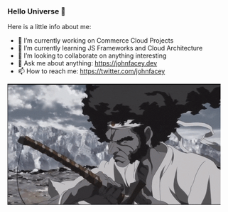 ### Hello Universe 👋

<!--
**johnfacey/johnfacey** is a ✨ _special_ ✨ repository because its `README.md` (this file) appears on your GitHub profile.
-->
Here is a little info about me:

- 🔭 I’m currently working on Commerce Cloud Projects
- 🌱 I’m currently learning JS Frameworks and Cloud Architecture
- 👯 I’m looking to collaborate on anything interesting
- 💬 Ask me about anything: https://johnfacey.dev
- 📫 How to reach me: https://twitter.com/johnfacey

<article class="markdown-body entry-content container-lg f5" itemprop="text"><p><a target="_blank" rel="noopener noreferrer" href="https://github.com/johnfacey/johnfacey/blob/master/giphy.gif"><img src="https://github.com/johnfacey/johnfacey/blob/master/giphy.gif" alt="image" style="max-width:100%;"></a></p>
</article>
<!--
- 🤔 I’m looking for help with ...
- 📫 How to reach me: ...
- 😄 Pronouns: ...
- ⚡ Fun fact: ...
-->
